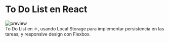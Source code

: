 # To Do List en React
![preview](https://i.ibb.co/9t8Rdc7/todolistreact.jpg?raw=True) <br />
To Do List en ⚛️, usando Local Storage para implementar persistencia en las tareas, y responsive design con Flexbox.
